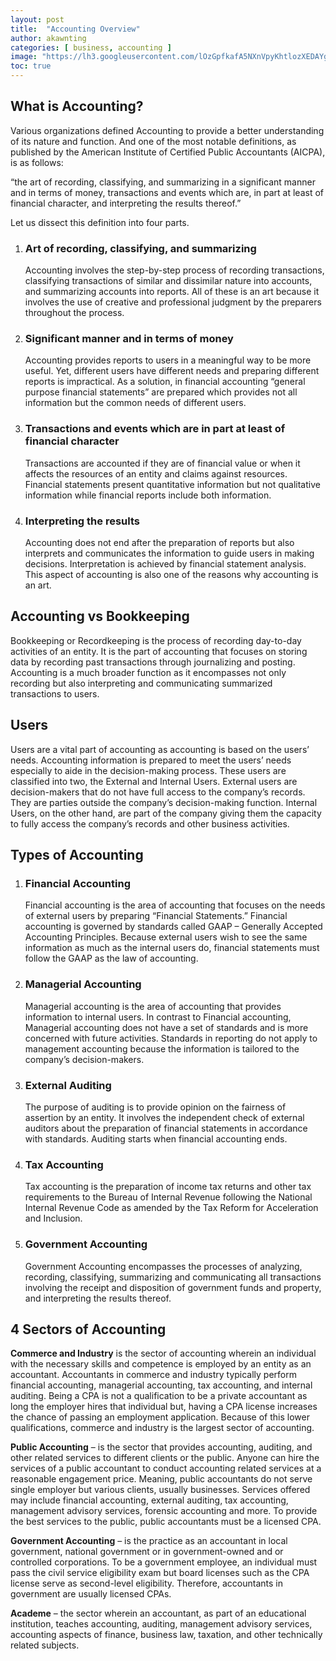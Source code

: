 ```yaml
---
layout: post
title:  "Accounting Overview"
author: akawnting
categories: [ business, accounting ]
image: "https://lh3.googleusercontent.com/lOzGpfkafA5NXnVpyKhtlozXEDAYg5XgTlA_IlG9G1YYgzITaSEW09YvTtbnBUMTtT1WPtyVkRQiR97OA19kReKTfCRcwjnvYyDQ-a4xMJGq9bxVIexH64JG6X9cQmYExuajAH36gmZ0FuGcsZAFU9HvPigYokgy5GTv1j4VvyZ_fXimmKy-q8reN5bYI9bGukvqjjCXuASFm44qTovWLKqPxCNbZVb_mLTN6V-JM-AJofrk49s2gaWLHGAEMAI6qcXHJqwRwvpCmRtL_Rvh-FWnSwBAYReK6zTP4wYZ4UOO5gZJGCtpCs80tfHu0kXrAm7RPfw4Kw_Hlo_a9Meznk8JpHT84GV_hld8sa0HKTuUmoW_kSWcAwrhBC-WzTmPzIYNBxvq44E_LUFjyu5nN5F8xqgImuze6Ppgrz2kddm_VP90Yq6OtM3sPRkDJzXWgdwOLZbvbLXDi5iJOBZFOvnfo9tzmBQQalBTKcXdxOao09NuwEe4T4IPry_7QM11VowrdTRLzNMs0kQWn86fbyGA32seNiz-3XWKMQ7_-A-zTgihv2QTmcS3T7cdO7vrblhMUVvkbporYk2TCRAnrOACgE-6K6F0jBHmPoizaJQKkBX8uQW7yDn0LgPVwPSViAXgWINbKtjJKT9DK9oZRtHphhXVzKXhxoDfW9kkqGQdo0vxmY2kcVKyxe1qzqwcpoFDS2eVSCOlHOUrhLNCB4s=w1026-h625-no"
toc: true
---
```

<h2 id="1"><strong>What is Accounting?</strong></h2>
<p>Various organizations defined Accounting to provide a better understanding of its nature and function. And one of the most notable definitions, as published by the American Institute of Certified Public Accountants (AICPA), is as follows:</p>
<p>“the art of recording, classifying, and summarizing in a significant manner and in terms of money, transactions and events which are, in part at least of financial character, and interpreting the results thereof.”</p>
<p>Let us dissect this definition into four parts.</p>
<ol>
<li><h3 id="1.1"><strong>Art of recording, classifying, and summarizing</strong></h3></li>
<p>Accounting involves the step-by-step process of recording transactions, classifying transactions of similar and dissimilar nature into accounts, and summarizing accounts into reports. All of these is an art because it involves the use of creative and professional judgment by the preparers throughout the process.</p>
<li><h3 id="1.2"><strong>Significant manner and in terms of money</strong></h3></li>
<p>Accounting provides reports to users in a meaningful way to be more useful. Yet, different users have different needs and preparing different reports is impractical. As a solution, in financial accounting “general purpose financial statements” are prepared which provides not all information but the common needs of different users.</p>
<li><h3 id="1.3"><strong>Transactions and events which are in part at least of financial character</strong></h3></li>
<p>Transactions are accounted if they are of financial value or when it affects the resources of an entity and claims against resources. Financial statements present quantitative information but not qualitative information while financial reports include both information.</p>
<li><h3 id="1.4"><strong>Interpreting the results </strong></h3></li>
<p>Accounting does not end after the preparation of reports but also interprets and communicates the information to guide users in making decisions. Interpretation is achieved by financial statement analysis. This aspect of accounting is also one of the reasons why accounting is an art.</p>
</ol>
<h2 id="2"><strong>Accounting vs Bookkeeping</strong></h2>
<p>Bookkeeping or Recordkeeping is the process of recording day-to-day activities of an entity. It is the part of accounting that focuses on storing data by recording past transactions through journalizing and posting. Accounting is a much broader function as it encompasses not only recording but also interpreting and communicating summarized transactions to users.</p>
<h2 id="3"><strong>Users</strong></h2>
<p>Users are a vital part of accounting as accounting is based on the users’ needs. Accounting information is prepared to meet the users’ needs especially to aide in the decision-making process. These users are classified into two, the External and Internal Users. External users are decision-makers that do not have full access to the company’s records. They are parties outside the company’s decision-making function. Internal Users, on the other hand, are part of the company giving them the capacity to fully access the company’s records and other business activities.</p>
<h2 id="4"><strong>Types of Accounting</strong></h2>
<ol>
<li><h3 id="4.1"><strong>Financial Accounting</strong></h3></li>
<p>Financial accounting is the area of accounting that focuses on the needs of external users by preparing “Financial Statements.” Financial accounting is governed by standards called GAAP – Generally Accepted Accounting Principles. Because external users wish to see the same information as much as the internal users do, financial statements must follow the GAAP as the law of accounting.</p>
<li><h3 id="4.2"><strong>Managerial Accounting</strong></h3></li>
<p>Managerial accounting is the area of accounting that provides information to internal users. In contrast to Financial accounting, Managerial accounting does not have a set of standards and is more concerned with future activities. Standards in reporting do not apply to management accounting because the information is tailored to the company’s decision-makers.</p>
<li><h3 id="4.3"><strong>External Auditing</strong></h3></li>
<p>The purpose of auditing is to provide opinion on the fairness of assertion by an entity. It involves the independent check of external auditors about the preparation of financial statements in accordance with standards. Auditing starts when financial accounting ends.</p>
<li><h3 id="4.4"><strong>Tax Accounting</strong></h3></li>
<p>Tax accounting is the preparation of income tax returns and other tax requirements to the Bureau of Internal Revenue following the National Internal Revenue Code as amended by the Tax Reform for Acceleration and Inclusion.</p>
<li><h3 id="4.5"><strong>Government Accounting </strong></h3></li>
<p>Government Accounting encompasses the processes of analyzing, recording, classifying, summarizing and communicating all transactions involving the receipt and disposition of government funds and property, and interpreting the results thereof. </p>
</ol>
<h2 id="5"><strong>4 Sectors of Accounting</strong></h2>
<p><strong>Commerce and Industry</strong> is the sector of accounting wherein an individual with the necessary skills and competence is employed by an entity as an accountant. Accountants in commerce and industry typically perform financial accounting, managerial accounting, tax accounting, and internal auditing. Being a CPA is not a qualification to be a private accountant as long the employer hires that individual but, having a CPA license increases the chance of passing an employment application. Because of this lower qualifications, commerce and industry is the largest sector of accounting.</p>
<p><strong>Public Accounting</strong> – is the sector that provides accounting, auditing, and other related services to different clients or the public. Anyone can hire the services of a public accountant to conduct accounting related services at a reasonable engagement price. Meaning, public accountants do not serve single employer but various clients, usually businesses.  Services offered may include financial accounting, external auditing, tax accounting, management advisory services, forensic accounting and more. To provide the best services to the public, public accountants must be a licensed CPA. </p>
<p><strong>Government Accounting</strong> – is the practice as an accountant in local government, national government or in government-owned and or controlled corporations. To be a government employee, an individual must pass the civil service eligibility exam but board licenses such as the CPA license serve as second-level eligibility. Therefore, accountants in government are usually licensed CPAs. </p>
<p><strong>Academe</strong> – the sector wherein an accountant, as part of an educational institution, teaches accounting, auditing, management advisory services, accounting aspects of finance, business law, taxation, and other technically related subjects.</p>